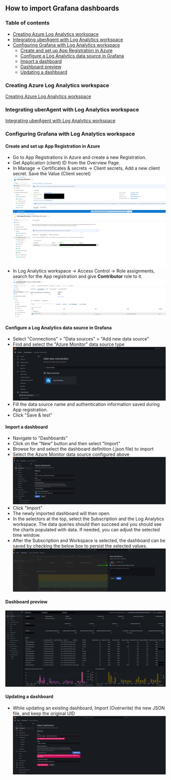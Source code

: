 ## How to import Grafana dashboards

### Table of contents
  - [Creating Azure Log Analytics workspace](#creating-azure-log-analytics-workspace)
  - [Integrating uberAgent with Log Analytics workspace](#integrating-uberagent-with-log-analytics-workspace)
  - [Configuring Grafana with Log Analytics workspace](#configuring-grafana-with-log-analytics-workspace)
    - [Create and set up App Registration in Azure](#create-and-set-up-app-registration-in-azure)
    - [Configure a Log Analytics data source in Grafana](#configure-a-log-analytics-data-source-in-grafana)
    - [Import a dashboard](#import-a-dashboard)
    - [Dashboard preview](#dashboard-preview)
    - [Updating a dashboard](#updating-a-dashboard)

### Creating Azure Log Analytics workspace

[Creating Azure Log Analytics workspace](../README.md#creating-azure-log-analytics-workspace)

### Integrating uberAgent with Log Analytics workspace

[Integrating uberAgent with Log Analytics workspace](../README.md#integrating-uberagent-with-log-analytics-workspace)

### Configuring Grafana with Log Analytics workspace

#### Create and set up App Registration in Azure
  - Go to App Registrations in Azure and create a new Registration.
  - Get Application (client) ID from the Overview Page.
  - In Manage → Certificates & secrets → Client secrets, Add a new client secret. Save the Value (Client secret)
    ![image](img/AppRegistrationID.png)
    ![image](img/AppRegistrationSecret.png)
  - In Log Analytics workspace → Access Control → Role assignments, search for the App registration and give **Contributor** role to it.
    ![image](img/LogAnalyticsAccessControl.png)

#### Configure a Log Analytics data source in Grafana

- Select "Connections" > "Data sources" > "Add new data source"
- Find and select the "Azure Monitor" data source type
    ![image](img/GrafanaDatasource.png)
- Fill the data source name and authentication information saved during App registration.
- Click "Save & test"

#### Import a dashboard

- Navigate to "Dashboards"
- Click on the "New" button and then select "Import"
- Browse for and select the dashboard definition (.json file) to import
- Select the Azure Monitor data source configured above
    ![image](img/GrafanaImportDashboard.png)
- Click "Import"
- The newly imported dashboard will then open.
- In the selectors at the top, select the Subscription and the Log Analytics workspace. The data queries should then succeed and you should see the charts populated with data. If needed, you can adjust the selected time window.
- After the Subscription and Workspace is selected, the dashboard can be saved by checking the below box to persist the selected values.
  ![image](img/GrafanaSaveVariables.png)

#### Dashboard preview
![image](img/GrafanaDashboardPreview.png)

#### Updating a dashboard
- While updating an existing dashboard, Import (Overwrite) the new JSON file, and keep the original UID
  ![image](img/UpdatingGrafanaDashboard.png)